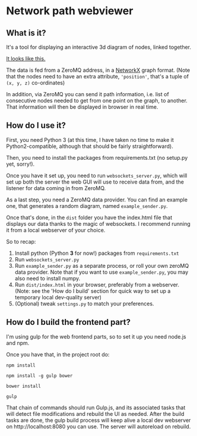 # Network path webviewer

## What is it?

It's a tool for displaying an interactive 3d diagram of nodes, linked together.

[It looks like this.](http://imgur.com/gallery/4aNVJsB)

The data is fed from a ZeroMQ address, in a [NetworkX](https://networkx.github.io/) graph format.
(Note that the nodes need to have an extra attribute, `'position'`, that's a tuple of `(x, y, z)`
co-ordinates)

In addition, via ZeroMQ you can send it path information, i.e. list of consecutive nodes needed
to get from one point on the graph, to another. That information will then be displayed in browser
in real time.

## How do I use it?

First, you need Python 3 (at this time, I have taken no time to make it Python2-compatible, although
that should be fairly straightforward).

Then, you need to install the packages from requirements.txt (no setup.py yet, sorry!).

Once you have it set up, you need to run `websockets_server.py`, which will
set up both the server the web GUI will use to receive data from, and the listener for data coming in
from ZeroMQ.

As a last step, you need a ZeroMQ data provider. You can find an example one, that generates a random
diagram, named `example_sender.py`.

Once that's done, in the `dist` folder you have the index.html file that displays our data thanks to the
magic of websockets. I recommend running it from a local webserver of your choice.

So to recap:

 1. Install python (Python **3** for now!) packages from `requirements.txt`
 2. Run `websockets_server.py`
 3. Run `example_sender.py` as a separate process, or roll your own zeroMQ data provider. Note that if
    you want to use `example_sender.py`, you may also need to install numpy.
 4. Run `dist/index.html` in your browser, preferably from a webserver. (Note: see the 'How do I build'
    section for quick way to set up a temporary local dev-quality server)
 5. (Optional) tweak `settings.py` to match your preferences.

## How do I build the frontend part?

I'm using gulp for the web frontend parts, so to set it up you need node.js and npm.

Once you have that, in the project root do:

`npm install`

`npm install -g gulp bower`

`bower install`

`gulp`

That chain of commands should run Gulp.js, and its associated tasks that will detect file modifications
and rebuild the UI as needed. After the build tasks are done, the gulp build process will keep alive a
local dev webserver on http://localhost:8080 you can use. The server will autoreload on rebuild.